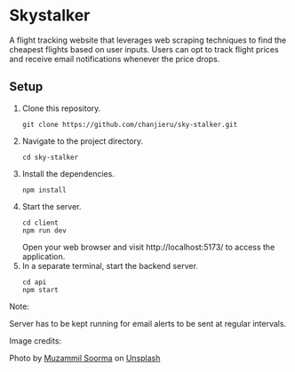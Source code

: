 # Skystalker

A flight tracking website that leverages web scraping techniques to find the cheapest flights based on user inputs. Users can opt to track flight prices and receive email notifications whenever the price drops.

## Setup

1. Clone this repository.
    ```
    git clone https://github.com/chanjieru/sky-stalker.git
    ```
2. Navigate to the project directory.
    ```
    cd sky-stalker
    ```
3. Install the dependencies.
    ```
    npm install
    ```
4. Start the server.
    ```
    cd client
    npm run dev
    ```
    Open your web browser and visit http://localhost:5173/ to access the application.
5. In a separate terminal, start the backend server.
    ```
    cd api
    npm start
    ```

Note:

Server has to be kept running for email alerts to be sent at regular intervals.

Image credits:

Photo by <a href="https://unsplash.com/@muzammilo?utm_source=unsplash&utm_medium=referral&utm_content=creditCopyText">Muzammil Soorma</a> on <a href="https://unsplash.com/s/photos/skyline?utm_source=unsplash&utm_medium=referral&utm_content=creditCopyText">Unsplash</a>
